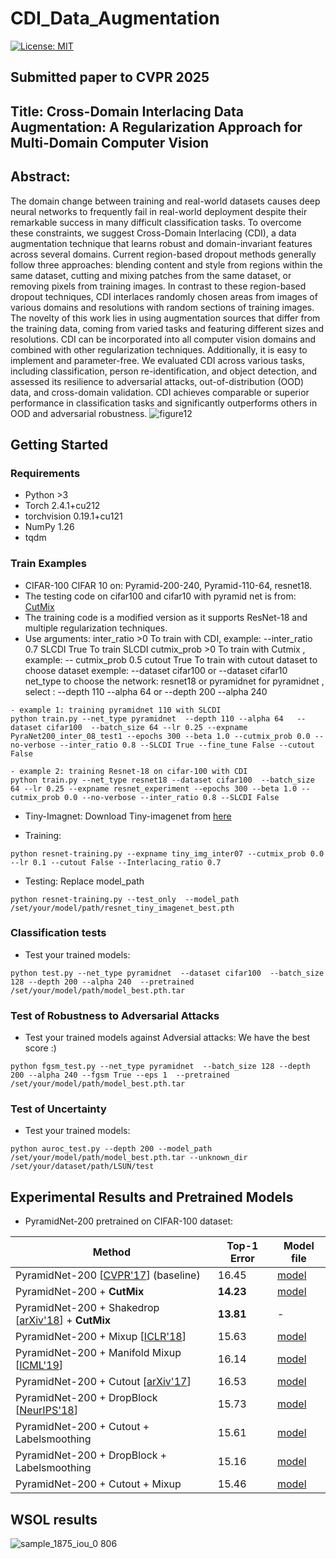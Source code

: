 # CDI_Data_Augmentation
[![License: MIT](https://img.shields.io/badge/License-MIT-yellow.svg)](https://opensource.org/licenses/MIT)

## Submitted paper to CVPR 2025
## Title: Cross-Domain Interlacing Data Augmentation: A Regularization Approach for Multi-Domain Computer Vision

## Abstract:

The domain change between training and real-world datasets causes deep neural networks to frequently fail in real-world deployment despite their remarkable success in many difficult classification tasks. To overcome these constraints, we suggest Cross-Domain Interlacing (CDI), a data augmentation technique that learns robust and domain-invariant features across several domains. Current region-based dropout methods generally follow three approaches: blending content and style from regions within the same dataset, cutting and mixing patches from the same dataset, or removing pixels from training images. In contrast to these region-based dropout techniques, CDI interlaces randomly chosen areas from images of various domains and resolutions with random sections of training images. The novelty of this work lies in using augmentation sources that differ from the training data, coming from varied tasks and featuring different sizes and resolutions. CDI can be incorporated into all computer vision domains and combined with other regularization techniques. Additionally, it is easy to implement and parameter-free. We evaluated CDI across various tasks, including classification, person re-identification, and object detection, and assessed its resilience to adversarial attacks, out-of-distribution (OOD) data, and cross-domain validation. CDI achieves comparable or superior performance in classification tasks and significantly outperforms others in OOD and adversarial robustness.
![figure12](https://github.com/user-attachments/assets/0f56155d-52c0-4266-a198-cbc52b0c18a2)

## Getting Started
### Requirements
- Python >3
- Torch 2.4.1+cu212 
- torchvision 0.19.1+cu121
- NumPy 1.26
- tqdm
### Train Examples
- CIFAR-100 CIFAR 10 on:  Pyramid-200-240, Pyramid-110-64, resnet18.
- The  testing code on cifar100 and cifar10 with pyramid net is from: [CutMix](https://github.com/clovaai/CutMix-PyTorch)
- The training code is a modified version as it supports ResNet-18 and multiple regularization techniques.
- Use arguments:
inter_ratio  >0 To train with CDI, example:  --inter_ratio  0.7
SLCDI True  To train SLCDI
  cutmix_prob  >0 To train with Cutmix , example:  -- cutmix_prob 0.5
  cutout True  To train with cutout
  dataset to choose dataset exemple: --dataset cifar100 or  --dataset cifar10
  net_type to choose the network: resnet18 or pyramidnet
  for pyramidnet , select : --depth 110 --alpha 64 or  --depth 200 --alpha 240    
```
- example 1: training pyramidnet 110 with SLCDI  
python train.py --net_type pyramidnet  --depth 110 --alpha 64   --dataset cifar100  --batch_size 64 --lr 0.25 --expname PyraNet200_inter_08_test1 --epochs 300 --beta 1.0 --cutmix_prob 0.0 --no-verbose --inter_ratio 0.8 --SLCDI True --fine_tune False --cutout False

- example 2: training Resnet-18 on cifar-100 with CDI 
python train.py --net_type resnet18 --dataset cifar100  --batch_size 64 --lr 0.25 --expname resnet_experiment --epochs 300 --beta 1.0 --cutmix_prob 0.0 --no-verbose --inter_ratio 0.8 --SLCDI False

```
- Tiny-Imagnet:
Download Tiny-imagenet from [here](https://www.kaggle.com/datasets/akash2sharma/tiny-imagenet)
 
- Training:
```
python resnet-training.py --expname tiny_img_inter07 --cutmix_prob 0.0  --lr 0.1 --cutout False --Interlacing_ratio 0.7
```
- Testing:
Replace model_path 
```
python resnet-training.py --test_only  --model_path  /set/your/model/path/resnet_tiny_imagenet_best.pth
```

### Classification tests
- Test your trained models:
```
python test.py --net_type pyramidnet  --dataset cifar100  --batch_size 128 --depth 200 --alpha 240  --pretrained /set/your/model/path/model_best.pth.tar
```

### Test of  Robustness to Adversarial Attacks
- Test your trained models against Adversial attacks: We have the best score :)
```
python fgsm_test.py --net_type pyramidnet  --batch_size 128 --depth 200 --alpha 240 --fgsm True --eps 1  --pretrained  /set/your/model/path/model_best.pth.tar
```


### Test of Uncertainty
- Test your trained models:
```
python auroc_test.py --depth 200 --model_path   /set/your/model/path/model_best.pth.tar --unknown_dir /set/your/dataset/path/LSUN/test
```



<h2 id="experiments">Experimental Results and Pretrained Models</h2>

- PyramidNet-200 pretrained on CIFAR-100 dataset:

Method | Top-1 Error | Model file
-- | -- | --
PyramidNet-200 [[CVPR'17](https://arxiv.org/abs/1610.02915)] (baseline) | 16.45 | [model](https://www.dropbox.com/sh/6rfew3lr761jq6c/AADrdQOXNx5tWmgOSnAw9NEVa?dl=0)
PyramidNet-200 + **CutMix** | **14.23** | [model](https://www.dropbox.com/sh/o68qbvayptt2rz5/AACy3o779BxoRqw6_GQf_QFQa?dl=0)
PyramidNet-200 + Shakedrop [[arXiv'18](https://arxiv.org/abs/1802.02375)] + **CutMix**  | **13.81** | -
PyramidNet-200 + Mixup [[ICLR'18](https://arxiv.org/abs/1710.09412)] | 15.63 | [model](https://www.dropbox.com/sh/g55jnsv62v0n59s/AAC9LPg-LjlnBn4ttKs6vr7Ka?dl=0)
PyramidNet-200 + Manifold Mixup [[ICML'19](https://arxiv.org/abs/1806.05236)] | 16.14 | [model](https://www.dropbox.com/sh/nngw7hhk1e8msbr/AABkdCsP0ABnQJDBX7LQVj4la?dl=0)
PyramidNet-200 + Cutout [[arXiv'17](https://arxiv.org/abs/1708.04552)] | 16.53 | [model](https://www.dropbox.com/sh/ajjz4q8c8t6qva9/AAAeBGb2Q4TnJMW0JAzeVSpfa?dl=0)
PyramidNet-200 + DropBlock [[NeurIPS'18](https://arxiv.org/abs/1810.12890)] | 15.73 | [model](https://www.dropbox.com/sh/vefjo960gyrsx2i/AACYA5wOJ_yroNjIjdsN1Dz2a?dl=0)
PyramidNet-200 + Cutout + Labelsmoothing | 15.61 | [model](https://www.dropbox.com/sh/1mur0kjcfxdn7jn/AADmghqrj0dXAG0qY1v3Csb6a?dl=0)
PyramidNet-200 + DropBlock + Labelsmoothing | 15.16 | [model](https://www.dropbox.com/sh/n1dn6ggyxjcoogc/AADpSSNzvaraSCqWtHBE0qMca?dl=0)
PyramidNet-200 + Cutout + Mixup | 15.46 | [model](https://www.dropbox.com/sh/5run1sx8oy0v9oi/AACiR_wEBQVp2HMZFx6lGl3ka?dl=0)


## WSOL results
![sample_1875_iou_0 806](https://github.com/user-attachments/assets/3f96ddab-cf19-4655-9324-03aaa948d91b)

